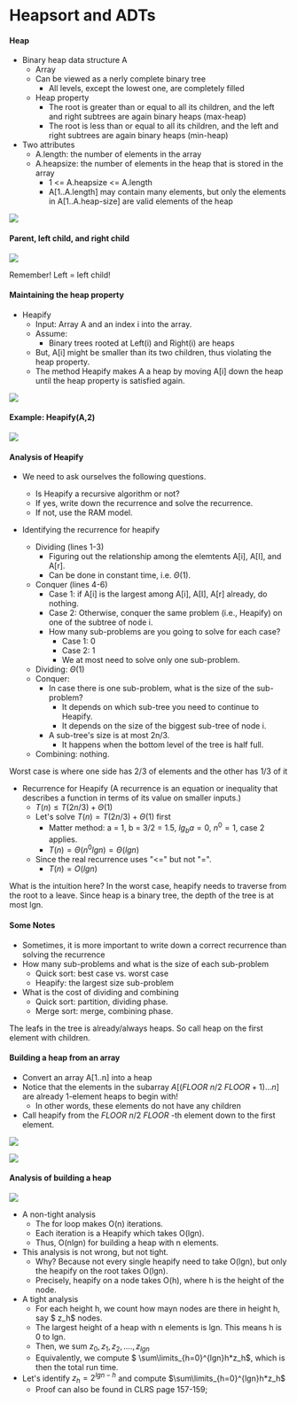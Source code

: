 # Heapsort and ADTs

#### Heap

- Binary heap data structure A
  - Array
  - Can be viewed as a nerly complete binary tree
    - All levels, except the lowest one, are completely filled
  - Heap property
    - The root is greater than or equal to all its children, and the left and right subtrees are again binary heaps (max-heap)
    - The root is less than or equal to all its children, and the left and right subtrees are again binary heaps (min-heap)
- Two attributes
  - A.length: the number of elements in the array
  - A.heapsize: the number of elements in the heap that is stored in the array
    - 1 <= A.heapsize <= A.length
    - A[1..A.length] may contain many elements, but only the elements in A[1..A.heap-size] are valid elements of the heap

![](.\img\28.png)

#### Parent, left child, and right child

![](.\img\29.png)

Remember! Left = left child!

#### Maintaining the heap property

- Heapify
  - Input: Array A and an index i into the array.
  - Assume:
    - Binary trees rooted at Left(i) and Right(i) are heaps
  - But, A[i] might be smaller than its two children, thus violating the heap property. 
  - The method Heapify makes A a heap by moving A[i] down the heap until the heap property is satisfied again.

![](.\img\30.png)

#### Example: Heapify(A,2)

![](.\img\31.png)

#### Analysis of Heapify

- We need to ask ourselves the following questions.
  - Is Heapify a recursive algorithm or not?
  - If yes, write down the recurrence and solve the recurrence.
  - If not, use the RAM model.



- Identifying the recurrence for heapify
  - Dividing (lines 1-3)
    - Figuring out the relationship among the elemtents A[i], A[I], and A[r].
    - Can be done in constant time, i.e. $\Theta(1)$.
  - Conquer (lines 4-6)
    - Case 1: if A[i] is the largest among A[i], A[I], A[r] already, do nothing.
    - Case 2: Otherwise, conquer the same problem (i.e., Heapify) on one of the subtree of node i.
    - How many sub-problems are you going to solve for each case?
      - Case 1: 0
      - Case 2: 1
      - We at most need to solve only one sub-problem.
  - Dividing: $\Theta(1)$
  - Conquer:
    - In case there is one sub-problem, what is the size of the sub-problem?
      - It depends on which sub-tree you need to continue to Heapify.
      - It depends on the size of the biggest sub-tree of node i.
    - A sub-tree's size is at most 2n/3.
      - It happens when the bottom level of the tree is half full.
  - Combining: nothing.

Worst case is where one side has 2/3 of elements and the other has 1/3 of it

- Recurrence for Heapify (A recurrence is an equation or inequality that describes a function in terms of its value on smaller inputs.)
  - $T(n) \leq T(2n/3) + \Theta(1)$
  - Let's solve $T(n)=T(2n/3) + \Theta(1)$ first
    - Matter method: a = 1, b = 3/2 = 1.5, $lg_ba = 0$, $n^0=1$, case 2 applies.
    - $T(n)=\Theta(n^0lgn)=\Theta(lgn)$
  - Since the real recurrence uses "<=" but not "=".
    - $T(n)=O(lgn)$

What is the intuition here? In the worst case, heapify needs to traverse from the root to a leave. Since heap is a binary tree, the depth of the tree is at most lgn. 



#### Some Notes

- Sometimes, it is more important to write down a correct recurrence than solving the recurrence
- How many sub-problems and what is the size of each sub-problem
  - Quick sort: best case vs. worst case
  - Heapify: the largest size sub-problem
- What is the cost of dividing and combining
  - Quick sort: partition, dividing phase.
  - Merge sort: merge, combining phase.

The leafs in the tree is already/always heaps. So call heap on the first element with children.

#### Building a heap from an array

- Convert an array A[1..n] into a heap
- Notice that the elements in the subarray $A[(FLOOR \ n/2 \ FLOOR + 1) ... n]$ are already 1-element heaps to begin with!
  - In other words, these elements do not have any children
-  Call heapify from the $FLOOR \ n/2 \ FLOOR$ -th element down to the first element.

![](.\img\32.png)

![](.\img\34.png)

#### Analysis of building a heap

![](.\img\32.png)

- A non-tight analysis
  - The for loop makes O(n) iterations.
  - Each iteration is a Heapify which takes O(lgn).
  - Thus, O(nlgn) for building a heap with n elements.
- This analysis is not wrong, but not tight.
  - Why? Because not every single heapify need to take O(lgn), but only the heapify on the root takes O(lgn).
  - Precisely, heapify on a node takes O(h), where h is the height of the node.
- A tight analysis
  - For each height h, we count how mayn nodes are there in height h, say $ z_h$ nodes.
  - The largest height of a heap with n elements is lgn. This means h is 0 to lgn.
  - Then, we sum $z_0, z_1, z_2, ...., z_{lgn}$
  - Equivalently, we compute $ \sum\limits_{h=0}^{lgn}h*z_h$, which is then the total run time.
- Let's identify $z_h = 2^{lgn-h}$ and compute $\sum\limits_{h=0}^{lgn}h*z_h$
  - Proof can also be found in CLRS page 157-159;


